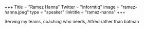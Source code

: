 +++
Title = "Ramez Hanna"
Twitter = "informtiq"
image = "ramez-hanna.jpeg"
type = "speaker"
linktitle = "ramez-hanna"
+++

Serving my teams, coaching who needs, Alfred rather than batman
